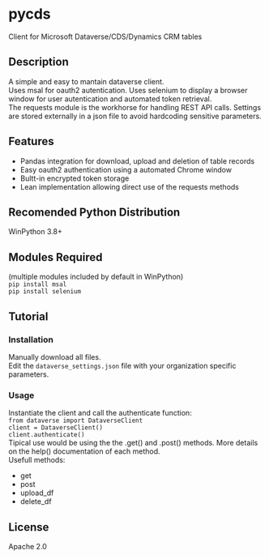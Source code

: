 # pycds
Client for Microsoft Dataverse/CDS/Dynamics CRM tables
## Description
A simple and easy to mantain dataverse client.  
Uses msal for oauth2 autentication. Uses selenium to display a browser window for user autentication and automated token retrieval.  
The requests module is the workhorse for handling REST API calls.
Settings are stored externally in a json file to avoid hardcoding sensitive parameters.  
## Features
 - Pandas integration for download, upload and deletion of table records
 - Easy oauth2 authentication using a automated Chrome window
 - Bultt-in encrypted token storage
 - Lean implementation allowing direct use of the requests methods
## Recomended Python Distribution
WinPython 3.8+
## Modules Required
(multiple modules included by default in WinPython)  
`pip install msal`  
`pip install selenium`  
## Tutorial
### Installation
Manually download all files.  
Edit the `dataverse_settings.json` file with your organization specific parameters.  
### Usage
Instantiate the client and call the authenticate function:  
`from dataverse import DataverseClient`  
`client = DataverseClient()`  
`client.authenticate()`  
Tipical use would be using the the .get() and .post() methods. More details on the help() documentation of each method.  
Usefull methods:  
 - get
 - post
 - upload_df
 - delete_df
## License
Apache 2.0
